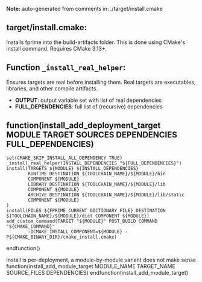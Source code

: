 **Note:** auto-generated from comments in: ./target/install.cmake

## target/install.cmake:

Installs fprime into the build-artifacts folder. This is done using CMake's install command. Requires CMake 3.13+.


## Function `_install_real_helper`:

Ensures targets are real before installing them. Real targets are executables, libraries, and other compile artifacts.
- **OUTPUT**: output variable set with list of real dependencies
- **FULL_DEPENDENCIES**: full list of (recursive) dependencies


## function(install_add_deployment_target MODULE TARGET SOURCES DEPENDENCIES FULL_DEPENDENCIES)
    set(CMAKE_SKIP_INSTALL_ALL_DEPENDENCY TRUE)
    _install_real_helper(INSTALL_DEPENDENCIES "${FULL_DEPENDENCIES}")
    install(TARGETS ${MODULE} ${INSTALL_DEPENDENCIES}
            RUNTIME DESTINATION ${TOOLCHAIN_NAME}/${MODULE}/bin
            COMPONENT ${MODULE}
            LIBRARY DESTINATION ${TOOLCHAIN_NAME}/${MODULE}/lib
            COMPONENT ${MODULE}
            ARCHIVE DESTINATION ${TOOLCHAIN_NAME}/${MODULE}/lib/static
            COMPONENT ${MODULE}
    )
    install(FILES ${FPRIME_CURRENT_DICTIONARY_FILE} DESTINATION ${TOOLCHAIN_NAME}/${MODULE}/dict COMPONENT ${MODULE})
    add_custom_command(TARGET "${MODULE}" POST_BUILD COMMAND "${CMAKE_COMMAND}"
            -DCMAKE_INSTALL_COMPONENT=${MODULE} -P${CMAKE_BINARY_DIR}/cmake_install.cmake)
endfunction()

Install is per-deployment, a module-by-module variant does not make sense
function(install_add_module_target MODULE_NAME TARGET_NAME SOURCE_FILES DEPENDENCIES)
endfunction(install_add_module_target)
